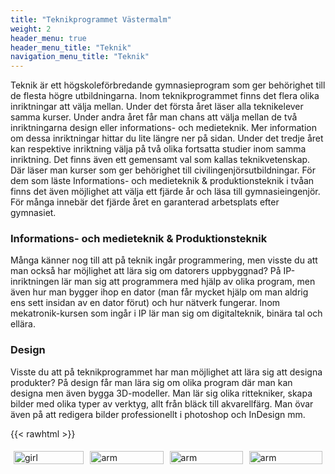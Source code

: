 ```yaml
---
title: "Teknikprogrammet Västermalm"
weight: 2
header_menu: true
header_menu_title: "Teknik"
navigation_menu_title: "Teknik"
---
```


Teknik är ett högskoleförbredande gymnasieprogram som ger behörighet till de flesta högre utbildningarna. Inom teknikprogrammet finns det flera olika inriktningar att välja mellan. Under det första året läser alla teknikelever samma kurser. Under andra året får man chans att välja mellan de två inriktningarna design eller informations- och medieteknik. Mer information om dessa inriktningar hittar du lite längre ner på sidan. Under det tredje året kan respektive inriktning välja på två olika fortsatta studier inom samma inriktning. Det finns även ett gemensamt val som kallas teknikvetenskap. Där läser man kurser som ger behörighet till civilingenjörsutbildningar. För dem som läste Informations- och medieteknik & produktionsteknik i tvåan finns det även möjlighet att välja ett fjärde år och läsa till gymnasieingenjör. För många innebär det fjärde året en garanterad arbetsplats efter gymnasiet.

### Informations- och medieteknik & Produktionsteknik

Många känner nog till att på teknik ingår programmering, men visste du att man också har möjlighet att lära sig om datorers uppbyggnad? På IP-inriktningen lär man sig att programmera med hjälp av olika program, men även hur man bygger ihop en dator (man får mycket hjälp om man aldrig ens sett insidan av en dator förut) och hur nätverk fungerar. Inom mekatronik-kursen som ingår i IP lär man sig om digitalteknik, binära tal och ellära. 

### Design

Visste du att på teknikprogrammet har man möjlighet att lära sig att designa produkter? På design får man lära sig om olika program där man kan designa men även bygga 3D-modeller. Man lär sig olika rittekniker, skapa bilder med olika typer av verktyg, allt från bläck till akvarellfärg. Man övar även på att redigera bilder professionellt i photoshop och InDesign mm.


{{< rawhtml >}}


<style>
    .row {
  display: flex;
}

/* De fyra kolumnerna för designinriktningen */
.column {
  flex: 50%;
  padding: 5px;
}
    </style>

<div class="row">
  <div class="column">
    <img src="images/Designbild1.JPG" alt="girl" style="width:100%">
  </div>
  <div class="column">
    <img src="images/Designbild2.JPG" alt="arm" style="width:100%">
  </div>
   <div class="column">
    <img src="images/Designbild3.JPG" alt="arm" style="width:100%">
  </div>
     <div class="column">
    <img src="images/Designbild4.JPG" alt="arm" style="width:100%">
  </div>
  </div>
  

